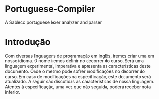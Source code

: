 # Portuguese-Compiler
A Sablecc portuguese lexer analyzer and parser


# Introdução
Com diversas linguagens de programação em inglês, iremos criar uma em
nosso idioma. O nome iremos definir no decorrer do curso. Será uma linguagem
experimental, imperativa e apresenta as características deste documento. Onde o
mesmo pode sofrer modificações no decorrer do curso. Em caso de modificações na
especificação, este documento será atualizado.
A seguir são discutidas as características de nossa linguagem. Atentos à
especificação, uma vez que não seguida, poderá receber nota inferior.

